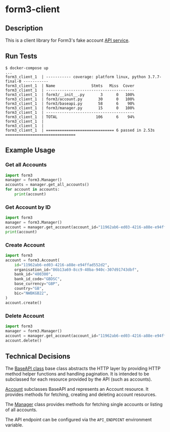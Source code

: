 # form3-client

## Description

This is a client library for Form3's fake account [API service](https://github.com/form3tech-oss/interview-accountapi).

## Run Tests

```
$ docker-compose up
...
form3_client_1  | ----------- coverage: platform linux, python 3.7.7-final-0 -----------
form3_client_1  | Name                Stmts   Miss  Cover
form3_client_1  | ---------------------------------------
form3_client_1  | form3/__init__.py       3      0   100%
form3_client_1  | form3/account.py       30      0   100%
form3_client_1  | form3/baseapi.py       58      6    90%
form3_client_1  | form3/manager.py       15      0   100%
form3_client_1  | ---------------------------------------
form3_client_1  | TOTAL                 106      6    94%
form3_client_1  | 
form3_client_1  | 
form3_client_1  | ============================== 6 passed in 2.53s ===============================
```

## Example Usage

### Get all Accounts

```python
import form3
manager = form3.Manager()
accounts = manager.get_all_accounts()
for account in accounts:
    print(account)
```

### Get Account by ID

```python
import form3
manager = form3.Manager()
account = manager.get_account(account_id="11962ab6-ed03-4216-a88e-e94ffad552d2")
print(account)
```

### Create Account

```python
import form3
account = form3.Account(
    id="11962ab6-ed03-4216-a88e-e94ffad552d2",
    organisation_id="86b13a69-8cc9-40ba-940c-307d91743dbf",
    bank_id="400300",
    bank_id_code="GBDSC",
    base_currency="GBP",
    country="GB",
    bic="NWBKGB22",
)
account.create()
```

### Delete Account

```python
import form3
manager = form3.Manager()
account = manager.get_account(account_id="11962ab6-ed03-4216-a88e-e94ffad552d2")
account.delete()
```

## Technical Decisions

The [BaseAPI class](https://github.com/serain/form3-client/blob/master/form3/baseapi.py#L24) base class abstracts the HTTP layer by providing HTTP method helper functions and handling pagination. It is intended to be subclassed for each resource provided by the API (such as accounts).

[Account](https://github.com/serain/form3-client/blob/master/form3/account.py) subclasses BaseAPI and represents an Account resource. It provides methods for fetching, creating and deleting account resources.

The [Manager](https://github.com/serain/form3-client/blob/master/form3/manager.py#L6) class provides methods for fetching single accounts or listing of all accounts.

The API endpoint can be configured via the `API_ENDPOINT` environment variable.